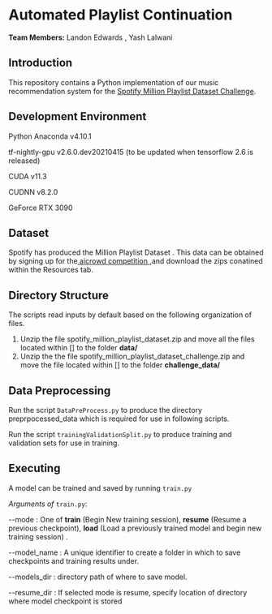 # Automated Playlist Continuation

**Team Members:** Landon Edwards ,  Yash Lalwani

## Introduction

This repository contains a Python implementation of our music recommendation system for the  [Spotify Million Playlist Dataset Challenge](https://www.aicrowd.com/challenges/spotify-million-playlist-dataset-challenge).

## Development Environment

Python Anaconda  v4.10.1

tf-nightly-gpu  v2.6.0.dev20210415  (to be updated when tensorflow 2.6 is released) 

CUDA v11.3

CUDNN v8.2.0

GeForce RTX 3090

## Dataset

Spotify has produced the Million Playlist Dataset . This data can be obtained by signing up for the[ aicrowd competition ](https://www.aicrowd.com/challenges/spotify-million-playlist-dataset-challenge),and download the zips conatined  within the Resources tab.

## Directory Structure

The scripts read inputs by default based on the following organization of files.

1. Unzip the file spotify_million_playlist_dataset.zip and move all the files located within [] to the folder **data/**
2. Unzip the the file spotify_million_playlist_dataset_challenge.zip  and move the file located within [] to the folder **challenge_data/**

## Data Preprocessing

Run the script  `DataPreProcess.py` to produce the directory preprpocessed_data which is required for use in following scripts.

Run the script  `trainingValidationSplit.py` to produce training and validation sets for use in training.

## Executing

A model can be trained and saved by running `train.py`

*Arguments of* `train.py`:

--mode :  One of  **train** (Begin New training session), **resume** (Resume a previous checkpoint), **load** (Load a previously trained model and begin new training session) .

--model_name : A unique identifier to  create a folder in which to save checkpoints and training results under.

--models_dir : directory path of where to save model.

--resume_dir : If selected mode is resume, specify location of directory where model checkpoint is stored

